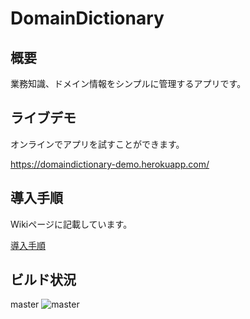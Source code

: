 # DomainDictionary

## 概要

業務知識、ドメイン情報をシンプルに管理するアプリです。


## ライブデモ

オンラインでアプリを試すことができます。

https://domaindictionary-demo.herokuapp.com/


## 導入手順

Wikiページに記載しています。

[導入手順](https://github.com/enlighten-series/DomainDictionary/wiki/%E5%B0%8E%E5%85%A5%E6%89%8B%E9%A0%86)

## ビルド状況

master ![master](https://travis-ci.org/enlighten-series/DomainDictionary.svg?branch=master)

